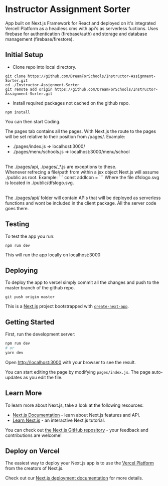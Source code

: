 # Instructor Assignment Sorter

App built on Next.js Framework for React and deployed on it's integrated Vercell Platform as a headless cms with api's as serverless fuctions. Uses firebase for authentication (firebase/auth) and storage and database management (firebase/firestore). 

## Initial Setup

- Clone repo into local directory.

```
git clone https://github.com/DreamForSchools/Instructor-Assignment-Sorter.git
cd ./Instructor-Assignment-Sorter
git remote add origin https://github.com/DreamForSchools/Instructor-Assignment-Sorter.git
```

- Install required packages not cached on the github repo.

```
npm install
```

You can then start Coding.

The pages tab contains all the pages. With Next.js the route to the pages will be set relative to their position from /pages/. Example:
- ./pages/index.js => localhost:3000/
- ./pages/menu/schools.js => localhost:3000/menu/school
<br />
The ./pages/api, ./pages/_*.js are exceptions to these.<br />
Whenever refrecing a file/path from within a jsx object Next.js will assume 
./public as root. Example:
```
const addIcon = <link rel="icon" href="/dfslogo.svg" />
```
Where the file dfslogo.svg is located in ./public/dfslogo.svg.<br /><br />

The ./pages/api/ folder will contain APIs that will be deployed as serverless 
functions and wont be included in the client package. All the server code goes
there.

## Testing

To test the app you run:
```
npm run dev
```

This will run the app locally on localhost:3000

## Deploying

To deploy the app to vercel simply commit all the changes and push to the master
branch of the github repo.
```
git push origin master
```


This is a [Next.js](https://nextjs.org/) project bootstrapped with [`create-next-app`](https://github.com/vercel/next.js/tree/canary/packages/create-next-app).

## Getting Started

First, run the development server:

```bash
npm run dev
# or
yarn dev
```

Open [http://localhost:3000](http://localhost:3000) with your browser to see the result.

You can start editing the page by modifying `pages/index.js`. The page auto-updates as you edit the file.

## Learn More

To learn more about Next.js, take a look at the following resources:

- [Next.js Documentation](https://nextjs.org/docs) - learn about Next.js features and API.
- [Learn Next.js](https://nextjs.org/learn) - an interactive Next.js tutorial.

You can check out [the Next.js GitHub repository](https://github.com/vercel/next.js/) - your feedback and contributions are welcome!

## Deploy on Vercel

The easiest way to deploy your Next.js app is to use the [Vercel Platform](https://vercel.com/import?utm_medium=default-template&filter=next.js&utm_source=create-next-app&utm_campaign=create-next-app-readme) from the creators of Next.js.

Check out our [Next.js deployment documentation](https://nextjs.org/docs/deployment) for more details.
